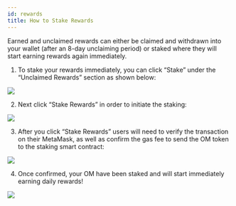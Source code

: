 ```yaml
---
id: rewards
title: How to Stake Rewards
--- 
```


Earned and unclaimed rewards can either be claimed and withdrawn into your wallet (after an 8-day unclaiming period) or staked where they will start earning rewards again immediately.

1. To stake your rewards immediately, you can click “Stake” under the “Unclaimed Rewards” section as shown below:

![](https://cdn-images-1.medium.com/max/3200/0*IBR4jOuDjinI47Mn)

2. Next click “Stake Rewards” in order to initiate the staking:

![](https://cdn-images-1.medium.com/max/2000/0*1QLVsgaetdFk7djh)

3. After you click “Stake Rewards” users will need to verify the transaction on their MetaMask, as well as confirm the gas fee to send the OM token to the staking smart contract:

![](https://cdn-images-1.medium.com/max/2000/0*5Xud-f4QeAt9HzEs)

4. Once confirmed, your OM have been staked and will start immediately earning daily rewards!

![](https://cdn-images-1.medium.com/max/2000/0*l-kPQrko4eZlJ2pf)


